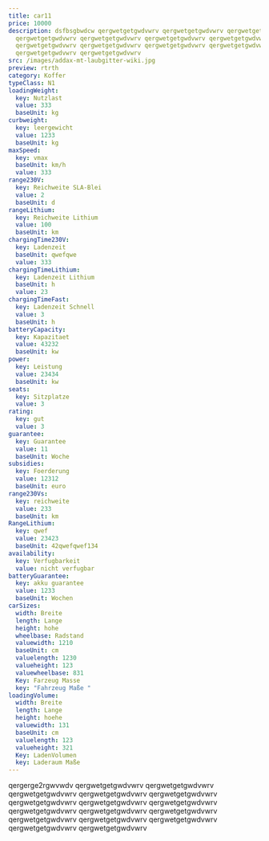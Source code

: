 ```yaml
---
title: car11
price: 10000
description: dsfbsgbwdcw qergwetgetgwdvwrv qergwetgetgwdvwrv qergwetgetgwdvwrv
  qergwetgetgwdvwrv qergwetgetgwdvwrv qergwetgetgwdvwrv qergwetgetgwdvwrv
  qergwetgetgwdvwrv qergwetgetgwdvwrv qergwetgetgwdvwrv qergwetgetgwdvwrv
  qergwetgetgwdvwrv qergwetgetgwdvwrv
src: /images/addax-mt-laubgitter-wiki.jpg
preview: rtrth
category: Koffer
typeClass: N1
loadingWeight:
  key: Nutzlast
  value: 333
  baseUnit: kg
curbweight:
  key: leergewicht
  value: 1233
  baseUnit: kg
maxSpeed:
  key: vmax
  baseUnit: km/h
  value: 333
range230V:
  key: Reichweite SLA-Blei
  value: 2
  baseUnit: d
rangeLithium:
  key: Reichweite Lithium
  value: 100
  baseUnit: km
chargingTime230V:
  key: Ladenzeit
  baseUnit: qwefqwe
  value: 333
chargingTimeLithium:
  key: Ladenzeit Lithium
  baseUnit: h
  value: 23
chargingTimeFast:
  key: Ladenzeit Schnell
  value: 3
  baseUnit: h
batteryCapacity:
  key: Kapazitaet
  value: 43232
  baseUnit: kw
power:
  key: Leistung
  value: 23434
  baseUnit: kw
seats:
  key: Sitzplatze
  value: 3
rating:
  key: gut
  value: 3
guarantee:
  key: Guarantee
  value: 11
  baseUnit: Woche
subsidies:
  key: Foerderung
  value: 12312
  baseUnit: euro
range230Vs:
  key: reichweite
  value: 233
  baseUnit: km
RangeLithium:
  key: qwef
  value: 23423
  baseUnit: 42qwefqwef134
availability:
  key: Verfugbarkeit
  value: nicht verfugbar
batteryGuarantee:
  key: akku guarantee
  value: 1233
  baseUnit: Wochen
carSizes:
  width: Breite
  length: Lange
  height: hohe
  wheelbase: Radstand
  valuewidth: 1210
  baseUnit: cm
  valuelength: 1230
  valueheight: 123
  valuewheelbase: 831
  Key: Farzeug Masse
  key: "Fahrzeug Maße "
loadingVolume:
  width: Breite
  length: Lange
  height: hoehe
  valuewidth: 131
  baseUnit: cm
  valuelength: 123
  valueheight: 321
  Key: LadenVolumen
  key: Laderaum Maße
---
```


qergerge2rgwvwdv qergwetgetgwdvwrv qergwetgetgwdvwrv qergwetgetgwdvwrv qergwetgetgwdvwrv qergwetgetgwdvwrv qergwetgetgwdvwrv qergwetgetgwdvwrv qergwetgetgwdvwrv qergwetgetgwdvwrv qergwetgetgwdvwrv qergwetgetgwdvwrv qergwetgetgwdvwrv qergwetgetgwdvwrv qergwetgetgwdvwrv qergwetgetgwdvwrv qergwetgetgwdvwrv

